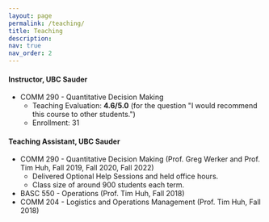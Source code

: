 ```yaml
---
layout: page
permalink: /teaching/
title: Teaching
description:  
nav: true
nav_order: 2
---
```


#### Instructor, UBC Sauder

* COMM 290 - Quantitative Decision Making
    * Teaching Evaluation: **4.6/5.0** (for the question "I would recommend this course to other students.") 
    * Enrollment: 31


#### Teaching Assistant, UBC Sauder
* COMM 290 - Quantitative Decision Making (Prof. Greg Werker and Prof. Tim Huh, Fall 2019, Fall 2020, Fall 2022)
   * Delivered Optional Help Sessions and held office hours. 
   * Class size of around 900 students each term.
* BASC 550 - Operations (Prof. Tim Huh, Fall 2018)
* COMM 204 - Logistics and Operations Management (Prof. Tim Huh, Fall 2018)

 
